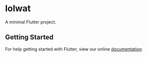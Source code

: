 # lolwat

A minimal Flutter project.

## Getting Started

For help getting started with Flutter, view our online
[documentation](http://flutter.io/).
